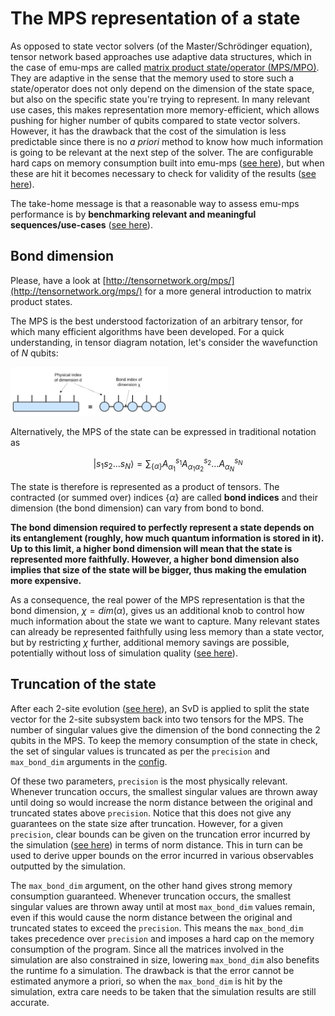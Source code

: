 # The MPS representation of a state
As opposed to state vector solvers (of the Master/Schrödinger equation), tensor network based approaches use adaptive data structures, which in the case of emu-mps are called [matrix product state/operator (MPS/MPO)](http://tensornetwork.org/mps/). They are adaptive in the sense that the memory used to store such a state/operator does not only depend on the dimension of the state space, but also on the specific state you're trying to represent. In many relevant use cases, this makes representation more memory-efficient, which allows pushing for higher number of qubits compared to state vector solvers. However, it has the drawback that the cost of the simulation is less predictable since there is no _a priori_ method to know how much information is going to be relevant at the next step of the solver. The are configurable hard caps on memory consumption built into emu-mps ([see here](../resource_estimation.md)), but when these are hit it becomes necessary to check for validity of the results ([see here](../convergence.md)).

The take-home message is that a reasonable way to assess emu-mps performance is by __benchmarking relevant and meaningful sequences/use-cases__ ([see here](../../benchmarks/index.md)).

## Bond dimension
Please, have a look at [http://tensornetwork.org/mps/](http://tensornetwork.org/mps/) for a more general introduction to matrix product states.

The MPS is the best understood factorization of an arbitrary tensor, for which many efficient algorithms have been developed. For a quick understanding, in tensor diagram notation, let's consider the wavefunction of $N$ qubits:

<img src="./images/mps_bond_dimension.png" width="50%" style="background-color:white;">

Alternatively, the MPS of the state can be expressed in traditional notation as

$$
|s_1 s_2\dots s_N\rangle = \sum_{\{\alpha\}}A^{s_1}_{\alpha_1}A^{s_2}_{\alpha_1\alpha_2}\dots A^{s_N}_{\alpha_N}
$$

The state is therefore is represented as a product of tensors. The contracted (or summed over) indices $\{\alpha\}$ are called __bond indices__ and their dimension (the bond dimension) can vary from bond to bond.

__The bond dimension required to perfectly represent a state depends on its entanglement (roughly, how much quantum information is stored in it). Up to this limit, a higher bond dimension will mean that the state is represented more faithfully. However, a higher bond dimension also implies that size of the state will be bigger, thus making the emulation more expensive.__

As a consequence, the real power of the MPS representation is that the bond dimension, $\chi= dim(\alpha)$, gives us an additional knob to control how much information about the state we want to capture. Many relevant states can already be represented faithfully using less memory than a state vector, but by restricting $\chi$ further, additional memory savings are possible, potentially without loss of simulation quality ([see here](../convergence.md)).

## Truncation of the state

After each 2-site evolution ([see here](../algorithms.md)), an SvD is applied to split the state vector for the 2-site subsystem back into two tensors for the MPS. The number of singular values give the dimension of the bond connecting the 2 qubits in the MPS. To keep the memory consumption of the state in check, the set of singular values is truncated as per the `precision` and `max_bond_dim` arguments in the [config](../config.md).

Of these two parameters, `precision` is the most physically relevant. Whenever truncation occurs, the smallest singular values are thrown away until doing so would increase the norm distance between the original and truncated states above `precision`. Notice that this does not give any guarantees on the state size after truncation. However, for a given `precision`, clear bounds can be given on the truncation error incurred by the simulation ([see here](../errors.md)) in terms of norm distance. This in turn can be used to derive upper bounds on the error incurred in various observables outputted by the simulation.

The `max_bond_dim` argument, on the other hand gives strong memory consumption guaranteed. Whenever truncation occurs, the smallest singular values are thrown away until at most `max_bond_dim` values remain, even if this would cause the norm distance between the original and truncated states to exceed the `precision`. This means the `max_bond_dim` takes precedence over `precision` and imposes a hard cap on the memory consumption of the program. Since all the matrices involved in the simulation are also constrained in size, lowering `max_bond_dim` also benefits the runtime fo a simulation. The drawback is that the error cannot be estimated anymore a priori, so when the `max_bond_dim` is hit by the simulation, extra care needs to be taken that the simulation results are still accurate.
